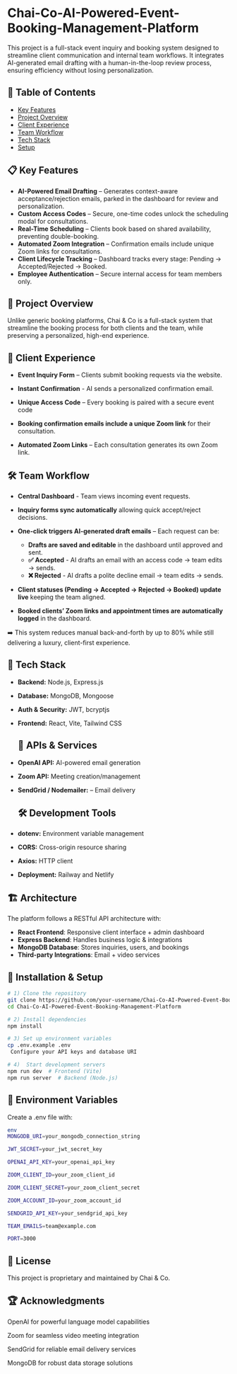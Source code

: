 # Chai-Co-AI-Powered-Event-Booking-Management-Platform
This project is a full-stack event inquiry and booking system designed to streamline client communication and internal team workflows. It integrates AI-generated email drafting with a human-in-the-loop review process, ensuring efficiency without losing personalization.

## 📑 Table of Contents
- [Key Features](#-key-features)  
- [Project Overview](#-project-overview)  
- [Client Experience](#-client-experience)  
- [Team Workflow](#-team-workflow)  
- [Tech Stack](#-tech-stack)  
- [Setup](#-installation--setup)  


## 📋 Key Features

- **AI-Powered Email Drafting** – Generates context-aware acceptance/rejection emails, parked in the dashboard for review and personalization.
- **Custom Access Codes** – Secure, one-time codes unlock the scheduling modal for consultations.
- **Real-Time Scheduling** – Clients book based on shared availability, preventing double-booking.
- **Automated Zoom Integration** – Confirmation emails include unique Zoom links for consultations.
- **Client Lifecycle Tracking** – Dashboard tracks every stage: Pending → Accepted/Rejected → Booked.
- **Employee Authentication** – Secure internal access for team members only.


## 🌟 Project Overview

Unlike generic booking platforms, Chai & Co is a full-stack system that streamline the booking process for both clients and the team, while preserving a personalized, high-end experience.

## 📌 Client Experience

- **Event Inquiry Form** – Clients submit booking requests via the website.

- **Instant Confirmation** - AI sends a personalized confirmation email.

- **Unique Access Code** – Every booking is paired with a secure event code

- **Booking confirmation emails include a unique Zoom link** for their consultation.

- **Automated Zoom Links** – Each consultation generates its own Zoom link.

## 🛠 Team Workflow

- **Central Dashboard** - Team views incoming event requests.

- **Inquiry forms sync automatically** allowing quick accept/reject decisions.
- **One-click triggers AI-generated draft emails** – Each request can be:
    -  **Drafts are saved and editable** in the dashboard until approved and sent.
    - **✅ Accepted** - AI drafts an email with an access code → team edits → sends.
    - **❌ Rejected** - AI drafts a polite decline email → team edits → sends.
- **Client statuses (Pending → Accepted → Rejected → Booked) update live** keeping the team aligned.
- **Booked clients’ Zoom links and appointment times are automatically logged** in the dashboard.

➡️ This system reduces manual back-and-forth by up to 80% while still delivering a luxury, client-first experience.


## 🚀 Tech Stack
- **Backend:** Node.js, Express.js  
- **Database:** MongoDB, Mongoose  
- **Auth & Security:** JWT, bcryptjs  
- **Frontend:** React, Vite, Tailwind CSS

  ## 🔌 APIs & Services
- **OpenAI API:** AI-powered email generation  
- **Zoom API:** Meeting creation/management  
- **SendGrid / Nodemailer:** – Email delivery


  ## 🛠 Development Tools
- **dotenv:** Environment variable management  
- **CORS:** Cross-origin resource sharing  
- **Axios:** HTTP client
- **Deployment:** Railway and Netlify


## 🏗️ Architecture  
The platform follows a RESTful API architecture with:  
- **React Frontend**: Responsive client interface + admin dashboard  
- **Express Backend**: Handles business logic & integrations  
- **MongoDB Database**: Stores inquiries, users, and bookings  
- **Third-party Integrations**: Email + video services  


## 🔧 Installation & Setup
```bash
# 1) Clone the repository
git clone https://github.com/your-username/Chai-Co-AI-Powered-Event-Booking-Management-Platform.git
cd Chai-Co-AI-Powered-Event-Booking-Management-Platform

# 2) Install dependencies
npm install

# 3) Set up environment variables
cp .env.example .env
 Configure your API keys and database URI

# 4)  Start development servers
npm run dev  # Frontend (Vite)
npm run server  # Backend (Node.js)
```

## 📁 Environment Variables
Create a .env file with:
```bash
env
MONGODB_URI=your_mongodb_connection_string

JWT_SECRET=your_jwt_secret_key

OPENAI_API_KEY=your_openai_api_key

ZOOM_CLIENT_ID=your_zoom_client_id

ZOOM_CLIENT_SECRET=your_zoom_client_secret

ZOOM_ACCOUNT_ID=your_zoom_account_id

SENDGRID_API_KEY=your_sendgrid_api_key

TEAM_EMAILS=team@example.com

PORT=3000
```

## 📄 License
This project is proprietary and maintained by Chai & Co.

## 🏆 Acknowledgments
OpenAI for powerful language model capabilities

Zoom for seamless video meeting integration

SendGrid for reliable email delivery services

MongoDB for robust data storage solutions









